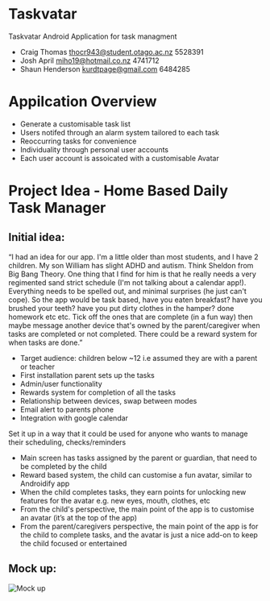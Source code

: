 # Taskvatar
Taskvatar Android Application for task managment

* Craig Thomas thocr943@student.otago.ac.nz 5528391
* Josh April miho19@hotmail.co.nz 4741712
* Shaun Henderson kurdtpage@gmail.com 6484285

# Appilcation Overview
* Generate a customisable task list
* Users notifed through an alarm system tailored to each task
* Reoccurring tasks for convenience 
* Individuality through personal user accounts
* Each user account is assoicated with a customisable Avatar

# Project Idea - Home Based Daily Task Manager
## Initial idea:
“I had an idea for our app. I'm a little older than most students, and I have 2 children. My son William has slight ADHD and autism. Think Sheldon from Big Bang Theory. One thing that I find for him is that he really needs a very regimented sand strict schedule (I'm not talking about a calendar app!). Everything needs to be spelled out, and minimal surprises (he just can't cope). So the app would be task based, have you eaten breakfast? have you brushed your teeth? have you put dirty clothes in the hamper? done homework etc etc. Tick off the ones that are complete (in a fun way) then maybe message another device that's owned by the parent/caregiver when tasks are completed or not completed. There could be a reward system for when tasks are done.”

* Target audience: children below ~12 i.e assumed they are with a parent or teacher
* First installation parent sets up the tasks
* Admin/user functionality
* Rewards system for completion of all the tasks
* Relationship between devices, swap  between modes
* Email alert to parents phone
* Integration with google calendar

Set it up in a way that it could be used for anyone who wants to manage their scheduling, checks/reminders

* Main screen has tasks assigned by the parent or guardian, that need to be completed by the child
* Reward based system, the child can customise a fun avatar, similar to Androidify app
* When the child completes tasks, they earn points for unlocking new features for the avatar e.g. new eyes, mouth, clothes, etc
* From the child's perspective, the main point of the app is to customise an avatar (it’s at the top of the app)
* From the parent/caregivers perspective, the main point of the app is for the child to complete tasks, and the avatar is just a nice add-on to keep the child focused or entertained

## Mock up:
![Mock up](https://github.com/OwlNavi/Taskvatar/blob/master/mockup.png)
